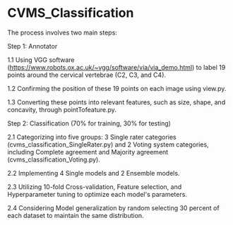 # CVMS_Classification

The process involves two main steps:

Step 1: Annotator

1.1 Using VGG software  (https://www.robots.ox.ac.uk/~vgg/software/via/via_demo.html) to label 19 points around the cervical vertebrae (C2, C3, and C4).

1.2 Confirming the position of these 19 points on each image using view.py.

1.3 Converting these points into relevant features, such as size, shape, and concavity, through pointTofeature.py.

Step 2: Classification (70% for training, 30% for testing)

2.1 Categorizing into five groups: 3 Single rater categories (cvms_classification_SingleRater.py) and 2 Voting system categories, including Complete agreement and Majority agreement (cvms_classification_Voting.py).

2.2 Implementing 4 Single models and 2 Ensemble models.

2.3 Utilizing 10-fold Cross-validation, Feature selection, and Hyperparameter tuning to optimize each model's parameters.

2.4 Considering Model generalization by random selecting 30 percent of each dataset to maintain the same distribution.
